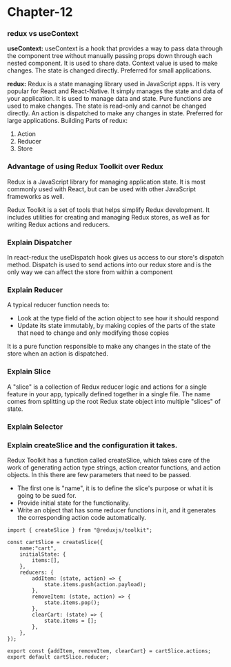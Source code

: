 # Chapter-12

### redux vs useContext

**useContext:**
useContext is a hook that provides a way to pass data through the component tree without manually passing props down through each nested component. 
It is used to share data.
Context value is used to make changes.
The state is changed directly.
Preferred for small applications.

**redux:**
Redux is a state managing library used in JavaScript apps. It is very popular for React and React-Native. It simply manages the state and data of your application.
It is used to manage data and state.
Pure functions are used to make changes.
The state is read-only and cannot be changed directly. An action is dispatched to make any changes in state.
Preferred for large applications.
Building Parts of redux:
1. Action
2. Reducer
3. Store

### Advantage of using Redux Toolkit over Redux
Redux is a JavaScript library for managing application state. It is most commonly used with React, but can be used with other JavaScript frameworks as well. 

Redux Toolkit is a set of tools that helps simplify Redux development. It includes utilities for creating and managing Redux stores, as well as for writing Redux actions and reducers.

### Explain Dispatcher
In react-redux the useDispatch hook gives us access to our store's dispatch method. Dispatch is used to send actions into our redux store and is the only way we can affect the store from within a component

### Explain Reducer
A typical reducer function needs to:

- Look at the type field of the action object to see how it should respond
- Update its state immutably, by making copies of the parts of the state that need to change and only modifying those copies

It is a pure function responsible to make any changes in the state of the store when an action is dispatched.

### Explain Slice
A "slice" is a collection of Redux reducer logic and actions for a single feature in your app, typically defined together in a single file. The name comes from splitting up the root Redux state object into multiple "slices" of state.

### Explain Selector

### Explain createSlice and the configuration it takes.
Redux Toolkit has a function called createSlice, which takes care of the work of generating action type strings, action creator functions, and action objects.
In this there are few parameters that need to be passed.

- The first one is "name", it is to define the slice's purpose or what it is going to be sued for.
- Provide initial state for the functionality.
- Write an object that has some reducer functions in it, and it generates the corresponding action code automatically. 
```
import { createSlice } from "@reduxjs/toolkit";

const cartSlice = createSlice({
    name:"cart",
    initialState: {
        items:[],
    },
    reducers: {
        addItem: (state, action) => {
            state.items.push(action.payload);
        },
        removeItem: (state, action) => {
            state.items.pop();
        },
        clearCart: (state) => {
            state.items = [];
        },
    },
});

export const {addItem, removeItem, clearCart} = cartSlice.actions;
export default cartSlice.reducer;
```
